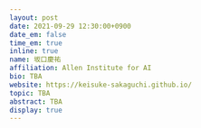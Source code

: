```yaml
---
layout: post
date: 2021-09-29 12:30:00+0900
date_em: false
time_em: true
inline: true
name: 坂口慶祐
affiliation: Allen Institute for AI
bio: TBA
website: https://keisuke-sakaguchi.github.io/
topic: TBA
abstract: TBA
display: true
---
```

